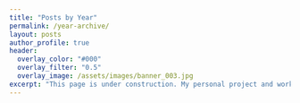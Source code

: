 ```yaml
---
title: "Posts by Year"
permalink: /year-archive/
layout: posts
author_profile: true
header:
  overlay_color: "#000"
  overlay_filter: "0.5"
  overlay_image: /assets/images/banner_003.jpg
excerpt: "This page is under construction. My personal project and work will be displayed here."
---
```

